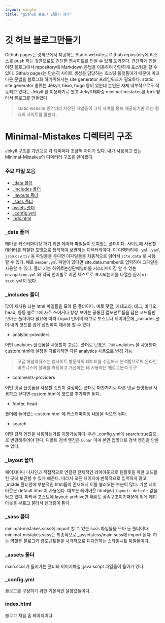 ```yaml
---
layout: single
title: "github 블로그 만들기 정리"
---
```


# 깃 허브 블로그만들기
Github pages는 깃허브에서 제공하는 Static website로 Github repository에 리소스를 push 하는 것만으로도 간단한 웹사이트를 만들 수 있게 도와준다.
간단하게 만들어진 블로그에서 repository에 Markdown 문법을 이용하여 간단하게 포스팅을 할 수 있다.
Github pages는 단순히 사이트 생성을 담당하는 호스팅 플랫폼이기 때문에 마크다운 문법을 블로그화 하기위해서는 site generator 프레임워크가 필요하다.
static site generator 종류는 Jekyll, hexo, hugo 등이 있는데 본인은 자체 내부적으로도 작동되고 있다는 Jekyll 를 이용하기로 했고
Jekyll 테마중 minimal-mistakes를 fork 받아서 블로그를 만들었다.
> static website 란? 미리 저장된 파일들이 그저 서버를 통해 제공되기만 하는 형태의 사이트를 말한다.

# Minimal-Mistakes 디렉터리 구조
Jekyll 구조를 기반으로 각 테마마다 조금씩 차이가 있다. 내가 사용하고 있는 Minimal-Mistakes의 디렉터리 구조를 알아봤다.

### 주요 파일 모음
- [_data 폴더](https://github.com/unnokid/unnokid.github.io/blob/master/_posts/2021-11-17-first.md#_data-%ED%8F%B4%EB%8D%94)
- [_includes 폴더](https://github.com/unnokid/unnokid.github.io/blob/master/_posts/2021-11-17-first.md#_includes-%ED%8F%B4%EB%8D%94)
- [_layouts 폴더](https://github.com/unnokid/unnokid.github.io/blob/master/_posts/2021-11-17-first.md#_layout-%ED%8F%B4%EB%8D%94)
- [_sass 폴더](https://github.com/unnokid/unnokid.github.io/blob/master/_posts/2021-11-17-first.md#_sass-%ED%8F%B4%EB%8D%94)
- [assets 폴더](https://github.com/unnokid/unnokid.github.io/blob/master/_posts/2021-11-17-first.md#_assets-%ED%8F%B4%EB%8D%94)
- [_config.yml](https://github.com/unnokid/unnokid.github.io/blob/master/_posts/2021-11-17-first.md#_configyml)
- [indx.html](https://github.com/unnokid/unnokid.github.io/blob/master/_posts/2021-11-17-first.md#indexhtml)


### _data 폴더
테마를 커스터마이징 하기 위한 데이터 파일들이 모여있는 폴더이다. 사이트에 사용할 데이터를 적절한 포맷으로 정리하여 보관하는 디렉터리이다.
이 디렉터리에 `.yml` `.yaml` `json` `csv` `tsv` 등 파일들을 둔다면 이파일들을 자동적으로 읽어서 `site.data` 로 사용 할 수 있다.
예로 `member.yml` 파일이 있다면 site.data.member로 입력하여 그파일을 사용할 수 있다.
폴더 기본 하위로는상단메뉴바를 커스터마이징 할 수 있는 `navigation.yml` 와 각국 언어별로 어떤 텍스트로 표시되는지를 나열한 문서 `ui-text.yml`이 있다.

### _includes 폴더
많이 재사용 되는 html 파일들을 모아 둔 폴더이다. 예로 댓글, 카테고리, 태그, 비디오, head, 등등 블로그에 자주 쓰이거나 항상 보이는 공통된 컴포넌트들을 담은 코드들만 모아둔 폴더이다
필요에 따라 Liquid 언어의 태그로 포스트나 레이아웃에 _includes 폴더 내의 코드를 쉽게 삽입하여 재사용 할 수 있다.


- analytic-providers

어떤 analytics  플랫폼을 사용할지 고르는 폴더로 보통은 구글 analytics 을 사용한다. custom.html에 설정을 다르게하면 다른 analytics 사용으로 변경 가능
> 구글 애널리틱스는 웹사이트 방문자의 데이터를 수집해서 분석함으로써 온라인 비즈니스의 성과를 측정하고 개선하는 데 사용하는 웹로그분석 도구

- comments-providers

어떤 댓글 플랫폼을 사용할 것인지 결정하는 폴더로 마찬가지로 다른 댓글 플랫폼을 사용하고 싶다면 custom.html에 코드를 추가하면 된다.

- footer, head

폴더에 들어있는 custom.html 에 커스터마이징 내용을 적으면 된다.

- search

어떤 검색 엔진을 사용하는가를 지정가능하다. 우선 _config.yml에 search:true값으로 변경해주어야 한다.
디폴트 검색 엔진은 `Lunar` 이며 본인 입맛대로 검색 엔진을 만들 수 있다.

### _layout 폴더
페이지마다 디자인과 직접적으로 연결된 전체적인 레이아웃으로 템플릿을 위한 코드들 한 곳에 보관할 수 있게 해준다.
따라서 모든 페이지에 반복적으로 입력하지 않고 _inclde 폴더안에 부분적인 html들이 존재해서 이를 불러오는 부분이 많다.
기본 레이아웃은 default.html 이 사용된다. 대부분 레이아웃 html들이 `layout: default` 값을 담고 있다.
따라서 포스트에 layout: archive만 해줘도 상속구조이기때문에 위에 레이아웃을 부르고 불러서 렌더링이 된다.

### _sass 폴더
minimal-mistakes.scss에 import 할 수 있는 scss 파일들을 모아 둔 폴더이다.
minimal-mistakes.scss는 최종적으로 _assets/css/main.scss에 import 된다. 하는 역할은 블로그와 컴포넌트들을 시각적으로 디자인하는 스타일시트 파일들이다.

### _assets 폴더
main.scss가 들어가는 폴더와 이미지파일, java script 파일들이 들어가 있다.

### _config.yml
블로그를 구성하기 위한 기본적인 설정값들이다. .

### index.html
블로그 처음 홈 페이지이다.

